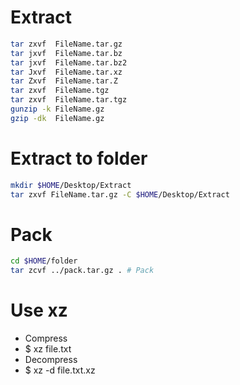 Extract
=====
```sh
tar zxvf  FileName.tar.gz
tar jxvf  FileName.tar.bz
tar jxvf  FileName.tar.bz2
tar Jxvf  FileName.tar.xz
tar Zxvf  FileName.tar.Z
tar zxvf  FileName.tgz
tar zxvf  FileName.tar.tgz
gunzip -k FileName.gz
gzip -dk  FileName.gz
```

Extract to folder
=====
```sh
mkdir $HOME/Desktop/Extract
tar zxvf FileName.tar.gz -C $HOME/Desktop/Extract
```

Pack
=====
```sh
cd $HOME/folder
tar zcvf ../pack.tar.gz . # Pack
```

Use xz
=====
* Compress
* $ xz file.txt
* Decompress
* $ xz -d file.txt.xz
